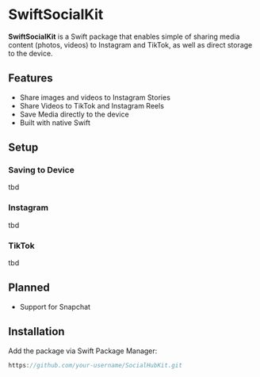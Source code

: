 # SwiftSocialKit

**SwiftSocialKit** is a Swift package that enables simple of sharing media content (photos, videos) to Instagram and TikTok, as well as direct storage to the device.

## Features

- Share images and videos to Instagram Stories
- Share Videos to TikTok and Instagram Reels
- Save Media directly to the device
- Built with native Swift

## Setup

### Saving to Device

tbd

### Instagram

tbd

### TikTok

tbd

## Planned

- Support for Snapchat

## Installation

Add the package via Swift Package Manager:
```swift
https://github.com/your-username/SocialHubKit.git
```

